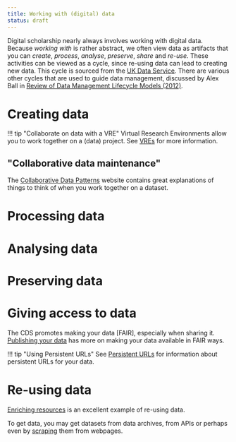 ```yaml
---
title: Working with (digital) data
status: draft
---
```


Digital scholarship nearly always involves working with digital data.
Because *working with* is rather abstract, we often view data as artifacts that
you can *create*, *process*, *analyse*, *preserve*, *share* and *re-use*.
These activities can be viewed as a cycle, since re-using data can lead to
creating new data.
This cycle is sourced from the [UK Data Service][ukdsc].
There are various other cycles that are used to guide data management,
discussed by Alex Ball in [Review of Data Management Lifecycle Models (2012)][ball].

[ukdsc]: https://www.ukdataservice.ac.uk/manage-data/lifecycle.aspx
[ball]: http://opus.bath.ac.uk/28587/

# Creating data

!!! tip "Collaborate on data with a VRE"
    Virtual Research Environments allow you to work together on a (data)
    project.
    See [VREs](../vre/index.md) for more information.

## "Collaborative data maintenance"

The [Collaborative Data Patterns](https://collaborative-data.theodi.org/)
website contains great explanations of things to think of when you work
together on a dataset.

# Processing data

# Analysing data

# Preserving data

# Giving access to data

The CDS promotes making your data [FAIR], especially when sharing it.
[Publishing your data](publishing-data/index.md) has more on making your data
available in FAIR ways.

!!! tip "Using Persistent URLs"
    See [Persistent URLs](../purl.md) for information about persistent URLs for
    your data.

# Re-using data

[Enriching resources](enriching-resources/index.md) is an excellent example of
re-using data.

To get data, you may get datasets from data archives, from APIs or perhaps even
by [scraping](reusing-data/web-scraping.md) them from webpages.
